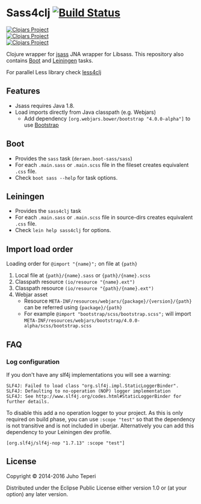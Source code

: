 # Sass4clj [![Build Status](https://travis-ci.org/Deraen/sass4clj.svg?branch=master)](https://travis-ci.org/Deraen/sass4clj)

[![Clojars Project](http://clojars.org/deraen/sass4clj/latest-version.svg)](http://clojars.org/deraen/sass4clj)<br>
[![Clojars Project](http://clojars.org/deraen/boot-sass/latest-version.svg)](http://clojars.org/deraen/boot-sass)<br>
[![Clojars Project](http://clojars.org/deraen/lein-sass4clj/latest-version.svg)](http://clojars.org/deraen/lein-sass4clj)

Clojure wrapper for [jsass](https://github.com/bit3/jsass/) JNA wrapper for Libsass.
This repository also contains [Boot](http://boot-clj.com/) and [Leiningen](http://leiningen.org/) tasks.

For parallel Less library check [less4clj](https://github.com/Deraen/less4clj)

## Features

- Jsass requires Java 1.8.
- Load imports directly from Java classpath (e.g. Webjars)
    - Add dependency `[org.webjars.bower/bootstrap "4.0.0-alpha"]` to use [Bootstrap](http://getbootstrap.com/)

## Boot

* Provides the `sass` task (`deraen.boot-sass/sass`)
* For each `.main.sass` or `.main.scss` file in the fileset creates equivalent `.css` file.
* Check `boot sass --help` for task options.

## Leiningen

* Provides the `sass4clj` task
* For each `.main.sass` or `.main.scss` file in source-dirs creates equivalent `.css` file.
* Check `lein help sass4clj` for options.

## Import load order

Loading order for `@import "{name}";` on file at `{path}`

1. Local file at `{path}/{name}.sass` or `{path}/{name}.scss`
2. Classpath resource `(io/resource "{name}.ext")`
3. Classpath resource `(io/resource "{path}/{name}.ext")`
4. Webjar asset
    - Resource `META-INF/resources/webjars/{package}/{version}/{path}` can be referred using `{package}/{path}`
    - For example `@import "bootstrap/scss/bootstrap.scss";` will import  `META-INF/resources/webjars/bootstrap/4.0.0-alpha/scss/bootstrap.scss`

## FAQ

### Log configuration

If you don't have any slf4j implementations you will see a warning:

```
SLF4J: Failed to load class "org.slf4j.impl.StaticLoggerBinder".
SLF4J: Defaulting to no-operation (NOP) logger implementation
SLF4J: See http://www.slf4j.org/codes.html#StaticLoggerBinder for further details.
```

To disable this add a no operation logger to your project. As this is only required
on build phase, you can use `:scope "test"` so that the dependency is not
transitive and is not included in uberjar. Alternatively you can add this
dependency to your Leiningen dev profile.

```
[org.slf4j/slf4j-nop "1.7.13" :scope "test"]
```

## License

Copyright © 2014-2016 Juho Teperi

Distributed under the Eclipse Public License either version 1.0 or (at your option) any later version.
